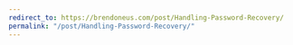 ```yaml
---
redirect_to: https://brendoneus.com/post/Handling-Password-Recovery/
permalink: "/post/Handling-Password-Recovery/"
---
```

